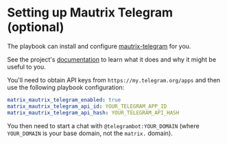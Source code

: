 # Setting up Mautrix Telegram (optional)

The playbook can install and configure [mautrix-telegram](https://github.com/tulir/mautrix-telegram) for you.

See the project's [documentation](https://github.com/tulir/mautrix-telegram/wiki#usage) to learn what it does and why it might be useful to you.

You'll need to obtain API keys from `https://my.telegram.org/apps` and then use the following playbook configuration:

```yaml
matrix_mautrix_telegram_enabled: true
matrix_mautrix_telegram_api_id: YOUR_TELEGRAM_APP_ID
matrix_mautrix_telegram_api_hash: YOUR_TELEGRAM_API_HASH
```

You then need to start a chat with `@telegrambot:YOUR_DOMAIN` (where `YOUR_DOMAIN` is your base domain, not the `matrix.` domain).
